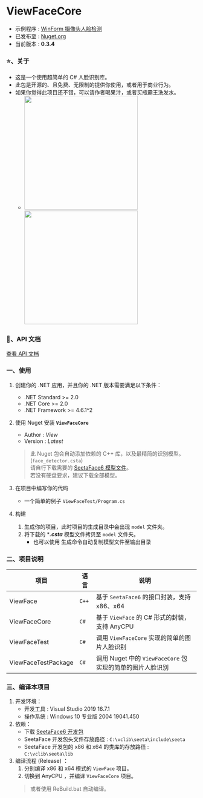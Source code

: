# ViewFaceCore
- 示例程序 : [WinForm 摄像头人脸检测](https://github.com/View12138/ViewFaceCoreDemo)
- 已发布至 : [Nuget.org](https://www.nuget.org/packages/ViewFaceCore/)
- 当前版本 : **0.3.4**

### ⭐、关于
  - 这是一个使用超简单的 C# 人脸识别库。
  - 此包是开源的、且免费、无限制的提供你使用，或者用于商业行为。
  - 如果你觉得此项目还不错，可以请作者喝果汁，或者买瓶霸王洗发水。
     - <img src="https://sm.ms/image/N5ifZezGTPxCVBc" height="300px"/> <img src="https://sm.ms/image/P4CAegTjbvG3tr7" height="300px"/>

### 📘、API 文档
[查看 API 文档](https://github.com/View12138/ViewFaceCore/blob/master/README_API.md)

### 一、使用

1. 创建你的 .NET 应用，并且你的 .NET 版本需要满足以下条件：
   - .NET Standard >= 2.0
   - .NET Core >= 2.0
   - .NET Framework >= 4.6.1^2

2. 使用 Nuget 安装 **`ViewFaceCore`**
   - Author : *View*
   - Version : *Latest*
   > 此 Nuget 包会自动添加依赖的 C++ 库，以及最精简的识别模型。(`face_detector.csta`)  
   > 请自行下载需要的 [SeetaFace6 模型文件](https://github.com/seetafaceengine/SeetaFace6#%E7%99%BE%E5%BA%A6%E7%BD%91%E7%9B%98)。  
   > 若没有硬盘要求，建议下载全部模型。

3. 在项目中编写你的代码
   - 一个简单的例子 `ViewFaceTest/Program.cs`

4. 构建  
   1. 生成你的项目，此时项目的生成目录中会出现 `model` 文件夹。
   2. 将下载的 ****.csta*** 模型文件拷贝至 `model` 文件夹。  
      - 也可以使用 生成命令自动复制模型文件至输出目录

### 二、项目说明

| 项目 | 语言 | 说明 |
| - | - | - |
| ViewFace | `C++` | 基于 `SeetaFace6` 的接口封装，支持 x86、x64 |
| ViewFaceCore | `C#` | 基于 `ViewFace` 的 C# 形式的封装，支持 AnyCPU |
| ViewFaceTest | `C#` | 调用 `ViewFaceCore` 实现的简单的图片人脸识别 |
| ViewFaceTestPackage | `C#` | 调用 Nuget 中的 `ViewFaceCore` 包 实现的简单的图片人脸识别 |

### 三、编译本项目
1. 开发环境：  
   - 开发工具 : Visual Studio 2019 16.7.1
   - 操作系统 : Windows 10 专业版 2004 19041.450
2. 依赖：
   - 下载 [SeetaFace6 开发包](https://github.com/seetafaceengine/SeetaFace6#%E7%99%BE%E5%BA%A6%E7%BD%91%E7%9B%98)
   - SeetaFace 开发包头文件存放路径 : `C:\vclib\seeta\include\seeta`
   - SeetaFace 开发包的 x86 和 x64 的类库的存放路径 : `C:\vclib\seeta\lib`
3. 编译流程 (Release) ：
   1. 分别编译 x86 和 x64 模式的 `ViewFace` 项目。
   2. 切换到 AnyCPU ，并编译 `ViewFaceCore` 项目。
   > 或者使用 ReBuild.bat 自动编译。
